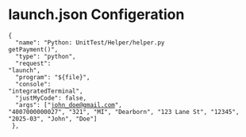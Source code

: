 <!DOCTYPE html>
 <html>
  <body>

<h1>launch.json Configeration</h1>

<code>{<br />
&emsp;"name": "Python: UnitTest/Helper/helper.py getPayment()",<br />
&emsp;"type": "python",<br />
&emsp;"request": "launch",<br />
&emsp;"program": "${file}",<br />
&emsp;"console": "integratedTerminal",<br />
&emsp;"justMyCode": false,<br />
&emsp;"args": ["john_doe@gmail.com", "4007000000027", "321", "MI", "Dearborn", "123 Lane St", "12345", "2025-03", "John", "Doe"]<br />
},
</code>

 </body>
</html>